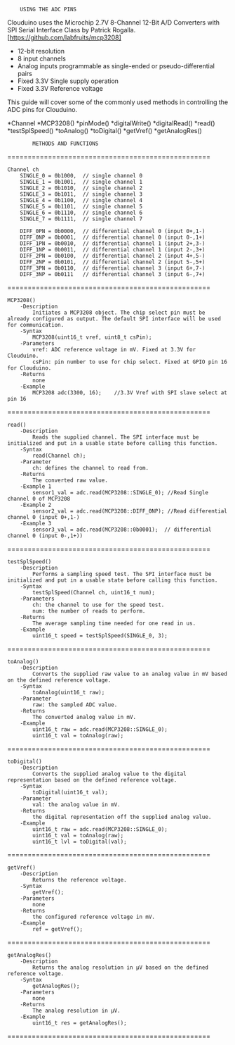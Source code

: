﻿
		USING THE ADC PINS

Clouduino uses the Microchip 2.7V 8-Channel 12-Bit A/D Converters with SPI Serial Interface Class by Patrick Rogalla. [https://github.com/labfruits/mcp3208] 

  * 12-bit resolution
  * 8 input channels
  * Analog inputs programmable as single-ended or pseudo-differential pairs
  * Fixed 3.3V Single supply operation
  * Fixed 3.3V Reference voltage

This guide will cover some of the commonly used methods in controlling the ADC pins for Clouduino. 

   *Channel
   *MCP3208()
   *pinMode()
   *digitalWrite()
   *digitalRead()
   *read()
   *testSplSpeed()
   *toAnalog()
   *toDigital()
   *getVref()
   *getAnalogRes()


            METHODS AND FUNCTIONS 
==================================================

    Channel ch     
        SINGLE_0 = 0b1000,  // single channel 0 
        SINGLE_1 = 0b1001,  // single channel 1 
        SINGLE_2 = 0b1010,  // single channel 2 
        SINGLE_3 = 0b1011,  // single channel 3 
        SINGLE_4 = 0b1100,  // single channel 4 
        SINGLE_5 = 0b1101,  // single channel 5 
        SINGLE_6 = 0b1110,  // single channel 6 
        SINGLE_7 = 0b1111,  // single channel 7 

        DIFF_0PN = 0b0000,  // differential channel 0 (input 0+,1-) 
        DIFF_0NP = 0b0001,  // differential channel 0 (input 0-,1+)
        DIFF_1PN = 0b0010,  // differential channel 1 (input 2+,3-) 
        DIFF_1NP = 0b0011,  // differential channel 1 (input 2-,3+) 
        DIFF_2PN = 0b0100,  // differential channel 2 (input 4+,5-) 
        DIFF_2NP = 0b0101,  // differential channel 2 (input 5-,5+) 
        DIFF_3PN = 0b0110,  // differential channel 3 (input 6+,7-) 
        DIFF_3NP = 0b0111   // differential channel 3 (input 6-,7+) 
  
==================================================  

    MCP3208()
        -Description
            Initiates a MCP3208 object. The chip select pin must be already configured as output. The default SPI interface will be used for communication.
        -Syntax
            MCP3208(uint16_t vref, uint8_t csPin);
        -Parameters
            vref: ADC reference voltage in mV. Fixed at 3.3V for Clouduino.
            csPin: pin number to use for chip select. Fixed at GPIO pin 16 for Clouduino.
        -Returns    
            none
        -Example
            MCP3208 adc(3300, 16);    //3.3V Vref with SPI slave select at pin 16 

==================================================  

    read()
        -Description    
            Reads the supplied channel. The SPI interface must be initialized and put in a usable state before calling this function.
        -Syntax
            read(Channel ch);
        -Parameter    
            ch: defines the channel to read from.
        -Returns
            The converted raw value.
        -Example 1
            sensor1_val = adc.read(MCP3208::SINGLE_0); //Read Single channel 0 of MCP3208
        -Example 2
            sensor2_val = adc.read(MCP3208::DIFF_0NP); //Read differential channel 0 (input 0+,1-)
        -Example 3
            sensor3_val = adc.read(MCP3208::0b0001);  // differential channel 0 (input 0-,1+))

 ==================================================

    testSplSpeed()
        -Description
            Performs a sampling speed test. The SPI interface must be initialized and put in a usable state before calling this function.
        -Syntax
            testSplSpeed(Channel ch, uint16_t num);
        -Parameters
            ch: the channel to use for the speed test.
            num: the number of reads to perform.
        -Returns
            The average sampling time needed for one read in us.
        -Example
            uint16_t speed = testSplSpeed(SINGLE_0, 3);

==================================================  

    toAnalog()
        -Description
            Converts the supplied raw value to an analog value in mV based on the defined reference voltage.
        -Syntax
            toAnalog(uint16_t raw);
        -Parameter
            raw: the sampled ADC value.
        -Returns
            The converted analog value in mV.
        -Example
            uint16_t raw = adc.read(MCP3208::SINGLE_0);
            uint16_t val = toAnalog(raw);

================================================== 

    toDigital()
        -Description
            Converts the supplied analog value to the digital representation based on the defined reference voltage.
        -Syntax
            toDigital(uint16_t val);
        -Parameter
            val: the analog value in mV.
        -Returns
            the digital representation off the supplied analog value.
        -Example
            uint16_t raw = adc.read(MCP3208::SINGLE_0);
            uint16_t val = toAnalog(raw);
            uint16_t lvl = toDigital(val);

==================================================  

    getVref()
        -Description
            Returns the reference voltage.
        -Syntax
            getVref();
        -Parameters
            none
        -Returns 
            the configured reference voltage in mV.
        -Example
            ref = getVref();

==================================================  

    getAnalogRes()
        -Description
            Returns the analog resolution in µV based on the defined reference voltage.
        -Syntax
            getAnalogRes();
        -Parameters
            none
        -Returns    
            The analog resolution in µV.
        -Example
            uint16_t res = getAnalogRes();

================================================== 